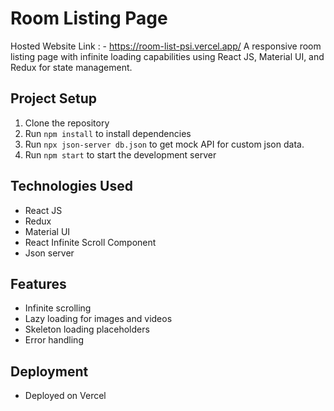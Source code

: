 # Room Listing Page
Hosted Website Link : - https://room-list-psi.vercel.app/
A responsive room listing page with infinite loading capabilities using React JS, Material UI, and Redux for state management.

## Project Setup

1. Clone the repository
2. Run `npm install` to install dependencies
3. Run `npx json-server db.json` to get mock API for custom json data.
4. Run `npm start` to start the development server

## Technologies Used

- React JS
- Redux
- Material UI
- React Infinite Scroll Component
- Json server

## Features

- Infinite scrolling
- Lazy loading for images and videos
- Skeleton loading placeholders
- Error handling

## Deployment

- Deployed on Vercel 
